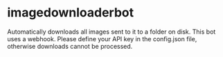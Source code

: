 # imagedownloaderbot
Automatically downloads all images sent to it to a folder on disk.
This bot uses a webhook. Please define your API key in the config.json file, otherwise downloads cannot be processed.
